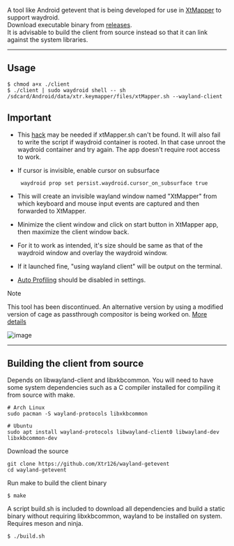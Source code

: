 A tool like Android getevent that is being developed for use in [XtMapper](https://github.com/Xtr126/XtMapper) to support waydroid.  
Download executable binary from [releases](https://github.com/Xtr126/wayland-getevent/releases).  
It is advisable to build the client from source instead so that it can link against the system libraries.  

---
Usage
---

    $ chmod a+x ./client
    $ ./client | sudo waydroid shell -- sh /sdcard/Android/data/xtr.keymapper/files/xtMapper.sh --wayland-client
## Important
- This [hack](https://github.com/casualsnek/waydroid_script?tab=readme-ov-file#granting-full-permission-for-apps-data-hack) may be needed if xtMapper.sh can't be found. It will also fail to write the script if waydroid container is rooted. In that case unroot the waydroid container and try again. The app doesn't require root access to work.
- If cursor is invisible, enable cursor on subsurface

       waydroid prop set persist.waydroid.cursor_on_subsurface true 
- This will create an invisible wayland window named "XtMapper" from which keyboard and mouse input events are captured and then forwarded to XtMapper. 
- Minimize the client window and click on start button in XtMapper app, then maximize the client window back.  
- For it to work as intended, it's size should be same as that of the waydroid window and overlay the waydroid window.    
- If it launched fine, "using wayland client" will be output on the terminal.  
- [Auto Profiling](https://xtr126.github.io/XtMapper-docs/features/auto_profiling/) should be disabled in settings.
> [!NOTE]
> This tool has been discontinued. An alternative version by using a modified version of cage as passthrough compositor is being worked on. [More details](./README-alt.md)

![image](https://github.com/Xtr126/wayland-getevent/assets/80520774/bd0d3df7-eb92-4816-8c67-506175709f23)

---
Building the client from source
---
Depends on libwayland-client and libxkbcommon.
You will need to have some system dependencies such as a C compiler installed for compiling it from source with make.  

    # Arch Linux
    sudo pacman -S wayland-protocols libxkbcommon
    
    # Ubuntu
    sudo apt install wayland-protocols libwayland-client0 libwayland-dev libxkbcommon-dev


Download the source
```
git clone https://github.com/Xtr126/wayland-getevent
cd wayland-getevent
```
Run make to build the client binary

    $ make

A script build.sh is included to download all dependencies and build a static binary without requiring libxkbcommon, wayland to be installed on system. Requires meson and ninja.

    $ ./build.sh
